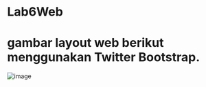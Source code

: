 # Lab6Web
# gambar layout web berikut menggunakan Twitter Bootstrap.
![image](https://github.com/RianFauza/Lab6Web/assets/115771479/72c1660a-fd48-4192-9250-4f4450ddf49b)
